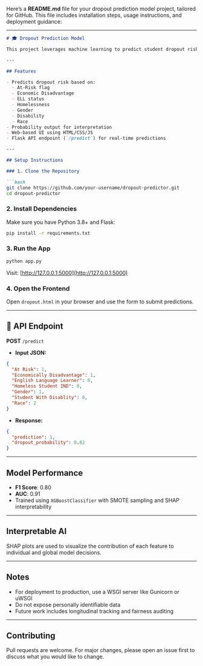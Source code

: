 Here’s a **README.md** file for your dropout prediction model project, tailored for GitHub. This file includes installation steps, usage instructions, and deployment guidance:

---

```markdown
# 🎓 Dropout Prediction Model

This project leverages machine learning to predict student dropout risk using demographic and educational indicators from the Florida Department of Education. It uses an XGBoost classifier and features a web-based frontend for interaction.

---

## Features

- Predicts dropout risk based on:
  - At-Risk flag
  - Economic Disadvantage
  - ELL status
  - Homelessness
  - Gender
  - Disability
  - Race
- Probability output for interpretation
- Web-based UI using HTML/CSS/JS
- Flask API endpoint (`/predict`) for real-time predictions

---

## Setup Instructions

### 1. Clone the Repository

```bash
git clone https://github.com/your-username/dropout-predictor.git
cd dropout-predictor
````

### 2. Install Dependencies

Make sure you have Python 3.8+ and Flask:

```bash
pip install -r requirements.txt
```

### 3. Run the App

```bash
python app.py
```

Visit: [http://127.0.0.1:5000](http://127.0.0.1:5000)

### 4. Open the Frontend

Open `dropout.html` in your browser and use the form to submit predictions.

---

## 🔧 API Endpoint

**POST** `/predict`

* **Input JSON:**

```json
{
  "At Risk": 1,
  "Economically Disadvantage": 1,
  "English Language Learner": 0,
  "Homeless Student IND": 0,
  "Gender": 1,
  "Student With Disablity": 0,
  "Race": 2
}
```

* **Response:**

```json
{
  "prediction": 1,
  "dropout_probability": 0.82
}
```

---

## Model Performance

* **F1 Score**: 0.80
* **AUC**: 0.91
* Trained using `XGBoostClassifier` with SMOTE sampling and SHAP interpretability

---

## Interpretable AI

SHAP plots are used to visualize the contribution of each feature to individual and global model decisions.

---

## Notes

* For deployment to production, use a WSGI server like Gunicorn or uWSGI
* Do not expose personally identifiable data
* Future work includes longitudinal tracking and fairness auditing

---

## Contributing

Pull requests are welcome. For major changes, please open an issue first to discuss what you would like to change.
